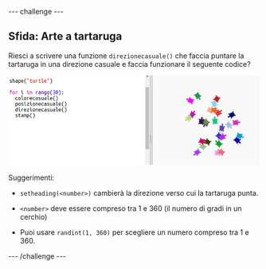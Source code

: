 --- challenge ---

## Sfida: Arte a tartaruga

Riesci a scrivere una funzione `direzionecasuale()` che faccia puntare la tartaruga in una direzione casuale e faccia funzionare il seguente codice?

![screenshot](images/modern-turtle-art.png)

Suggerimenti:

- `setheading(<number>)` cambierà la direzione verso cui la tartaruga punta.

- `<number>` deve essere compreso tra 1 e 360 ​​(il numero di gradi in un cerchio)

- Puoi usare `randint(1, 360)` per scegliere un numero compreso tra 1 e 360.

--- /challenge ---